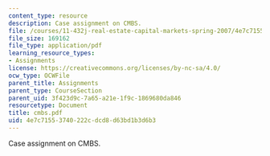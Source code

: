 ```yaml
---
content_type: resource
description: Case assignment on CMBS.
file: /courses/11-432j-real-estate-capital-markets-spring-2007/4e7c71553740222cdcd8d63bd1b3d6b3_cmbs.pdf
file_size: 169162
file_type: application/pdf
learning_resource_types:
- Assignments
license: https://creativecommons.org/licenses/by-nc-sa/4.0/
ocw_type: OCWFile
parent_title: Assignments
parent_type: CourseSection
parent_uid: 3f423d9c-7a65-a21e-1f9c-1869680da846
resourcetype: Document
title: cmbs.pdf
uid: 4e7c7155-3740-222c-dcd8-d63bd1b3d6b3
---
```

Case assignment on CMBS.